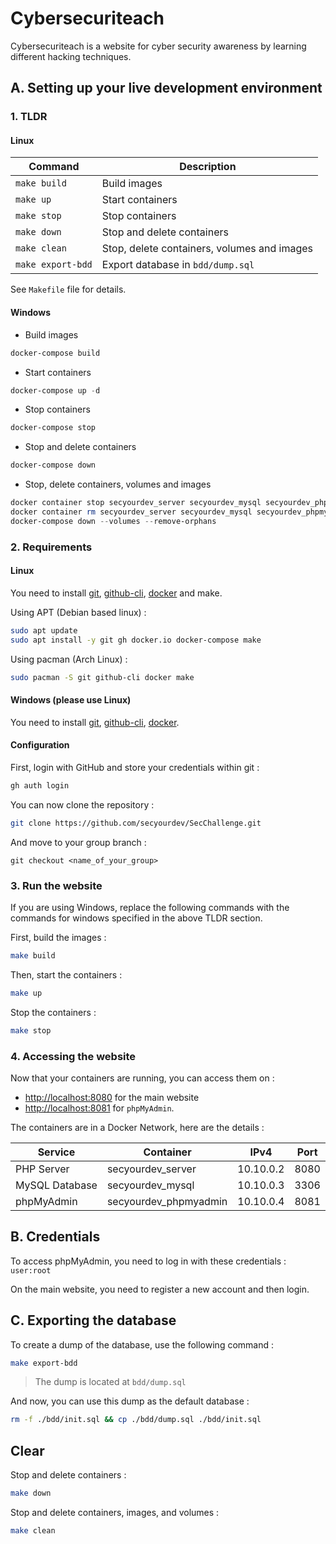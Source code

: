 # Cybersecuriteach

Cybersecuriteach is a website for cyber security awareness by learning different hacking techniques.

## A. Setting up your live development environment

### 1. TLDR

#### Linux

| Command           | Description                                    |
| ----------------- | ---------------------------------------------- |
| `make build`      | Build images                                   |
| `make up`         | Start containers                               |
| `make stop`       | Stop containers                                |
| `make down`       | Stop and delete containers                     |
| `make clean`      | Stop, delete containers, volumes and images |
| `make export-bdd` | Export database in `bdd/dump.sql`              |

See `Makefile` file for details.

#### Windows

- Build images
```powershell
docker-compose build
```

- Start containers
```powershell
docker-compose up -d
```

- Stop containers
```powershell
docker-compose stop
```

- Stop and delete containers
```powershell
docker-compose down
```

- Stop, delete containers, volumes and images
```powershell
docker container stop secyourdev_server secyourdev_mysql secyourdev_phpmyadmin
docker container rm secyourdev_server secyourdev_mysql secyourdev_phpmyadmin
docker-compose down --volumes --remove-orphans
```

### 2. Requirements

#### Linux

You need to install [git](https://git-scm.com/), [github-cli](https://github.com/cli/cli), [docker](https://www.docker.com/) and make.

Using APT (Debian based linux) :

```bash
sudo apt update
sudo apt install -y git gh docker.io docker-compose make
```

Using pacman (Arch Linux) :

```bash
sudo pacman -S git github-cli docker make
```

#### Windows (please use Linux)

You need to install [git](https://git-scm.com/), [github-cli](https://github.com/cli/cli), [docker](https://www.docker.com/).

#### Configuration

First, login with GitHub and store your credentials within git :

```bash
gh auth login
```

You can now clone the repository :

```bash
git clone https://github.com/secyourdev/SecChallenge.git
```

And move to your group branch :

```
git checkout <name_of_your_group>
```

### 3. Run the website

If you are using Windows, replace the following commands with the commands for windows specified in the above TLDR section.

First, build the images :

```bash
make build
```

Then, start the containers :

```bash
make up
```

Stop the containers :

```bash
make stop
```

### 4. Accessing the website

Now that your containers are running, you can access them on :

- [http://localhost:8080](http://localhost:8080) for the main website
- [http://localhost:8081](http://localhost:8081) for `phpMyAdmin`.

The containers are in a Docker Network, here are the details :

| Service        | Container             | IPv4      | Port |
| -------------- | --------------------- | --------- | ---- |
| PHP Server     | secyourdev_server     | 10.10.0.2 | 8080 |
| MySQL Database | secyourdev_mysql      | 10.10.0.3 | 3306 |
| phpMyAdmin     | secyourdev_phpmyadmin | 10.10.0.4 | 8081 |

## B. Credentials

To access phpMyAdmin, you need to log in with these credentials : `user:root`

On the main website, you need to register a new account and then login.

## C. Exporting the database

To create a dump of the database, use the following command :

```bash
make export-bdd
```

> The dump is located at `bdd/dump.sql`

And now, you can use this dump as the default database :

```bash
rm -f ./bdd/init.sql && cp ./bdd/dump.sql ./bdd/init.sql
```

## Clear

Stop and delete containers :

```bash
make down
```

Stop and delete containers, images, and volumes :

```bash
make clean
```
